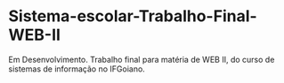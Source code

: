 # Sistema-escolar-Trabalho-Final-WEB-II
Em Desenvolvimento. Trabalho final para matéria de WEB II, do curso de sistemas de informação no IFGoiano.
